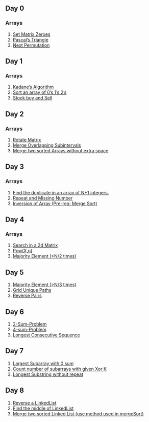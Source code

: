 
## Day 0
### Arrays
1. [Set Matrix Zeroes](https://leetcode.com/problems/set-matrix-zeroes/)
2. [Pascal’s Triangle](https://takeuforward.org/data-structure/program-to-generate-pascals-triangle/)
3. [Next Permutation](https://leetcode.com/problems/next-permutation/)

## Day 1
### Arrays
1. [Kadane’s Algorithm](https://leetcode.com/problems/maximum-subarray/)
2. [Sort an array of 0’s 1’s 2’s](https://leetcode.com/problems/sort-colors/)
3. [Stock buy and Sell](https://leetcode.com/problems/best-time-to-buy-and-sell-stock/)

## Day 2
### Arrays
1. [Rotate Matrix](https://leetcode.com/problems/rotate-image/)
2. [Merge Overlapping Subintervals](https://leetcode.com/problems/merge-intervals/)
3. [Merge two sorted Arrays without extra space](https://leetcode.com/problems/merge-sorted-array/)

## Day 3
### Arrays
1. [Find the duplicate in an array of N+1 integers.]()
2. [Repeat and Missing Number]()
3. [Inversion of Array (Pre-req: Merge Sort)]()

## Day 4
### Arrays
1. [Search in a 2d Matrix]()
2. [Pow(X,n)]()
3. [Majority Element (>N/2 times)]()

## Day 5
1. [Majority Element (>N/3 times)]()
2. [Grid Unique Paths]()
3. [Reverse Pairs]()

## Day 6
1. [2-Sum-Problem]()
2. [4-sum-Problem]()
3. [Longest Consecutive Sequence]()

## Day 7
1. [Largest Subarray with 0 sum]()
2. [Count number of subarrays with given Xor K]()
3. [Longest Substring without repeat]()

## Day 8
1. [Reverse a LinkedList]()
2. [Find the middle of LinkedList]()
3. [Merge two sorted Linked List (use method used in mergeSort)]()





